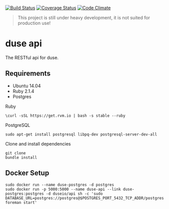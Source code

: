 [![Build Status](https://travis-ci.org/duse-io/api.svg)](https://travis-ci.org/duse-io/api)
[![Coverage Status](https://img.shields.io/coveralls/duse-io/api.svg)](https://coveralls.io/r/duse-io/api?branch=master)
[![Code Climate](https://codeclimate.com/github/duse-io/api/badges/gpa.svg)](https://codeclimate.com/github/duse-io/api)

> This project is still under heavy development, it is not suited for
> production use!

duse api
========

The RESTful api for duse.

Requirements
------------

- Ubuntu 14.04
- Ruby 2.1.4
- Postgres

Ruby

	\curl -sSL https://get.rvm.io | bash -s stable --ruby

PostgreSQL

	sudo apt-get install postgresql libpq-dev postgresql-server-dev-all

Clone and install dependencies

	git clone
	bundle install

Docker Setup
------------

	sudo docker run --name duse-postgres -d postgres
	sudo docker run -p 5000:5000 --name duse-api --link duse-postgres:postgres -d duseio/api sh -c 'sudo DATABASE_URL=postgres://postgres@$POSTGRES_PORT_5432_TCP_ADDR/postgres foreman start'
